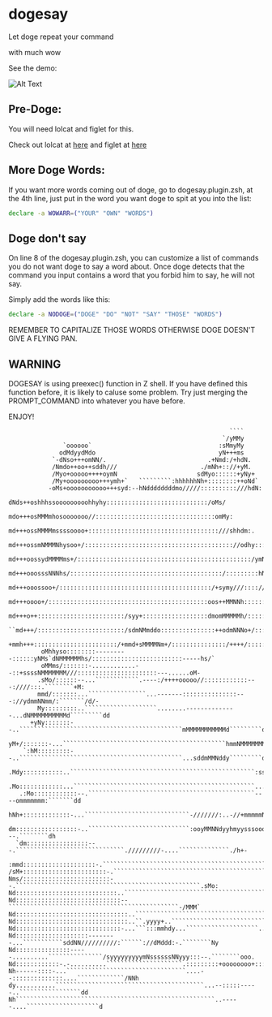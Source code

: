 # dogesay

Let doge repeat your command

with much wow

See the demo:

![Alt Text](https://raw.githubusercontent.com/txstc55/dogesay/master/dogesay.gif)

## Pre-Doge:

You will need lolcat and figlet for this.

Check out lolcat at [here](https://github.com/busyloop/lolcat) and figlet at [here](http://www.figlet.org/)

## More Doge Words:

If you want more words coming out of doge, go to dogesay.plugin.zsh, at the 4th line, just put in the word you want doge to spit at you into the list:

```bash
declare -a WOWARR=("YOUR" "OWN" "WORDS")
```

## Doge don't say
On line 8 of the dogesay.plugin.zsh, you can customize a list of commands you do not want doge to say a word about. Once doge detects that the command you input contains a word that you forbid him to say, he will not say.

Simply add the words like this:

```bash
declare -a NODOGE=("DOGE" "DO" "NOT" "SAY" "THOSE" "WORDS")
```
REMEMBER TO CAPITALIZE THOSE WORDS OTHERWISE DOGE DOESN'T GIVE A FLYING PAN.

## WARNING
DOGESAY is using preexec() function in Z shell. If you have defined this function before, it is likely to caluse some problem. Try just merging the PROMPT_COMMAND into whatever you have before.


ENJOY!

                                                                 ````                         
                                                               `/yMMy                         
                   `oooooo`                                   :sMmyMy                         
                  odMdyydMdo                                  yN+++ms                         
                `-dNso+++omNN/.                            .+Nmd:/+hdN.                       
                /Nmdo++oo++sddh///                       ./mNh+:://+yM.                       
                /Myo+ooooo++++oymN                      sdMyo::::::+yNy+                      
                /My+ooooooooo+++ymh+`   `````````:hhhhhhNh+::::::::++oNd`                     
               -oMs+ooooooooooo+++syd:--hNddddddddmo/////::::::::::///hdN:                    
               dNds++oshhhssooooooooohhyhy::::::::::::::::::::::::::::/oMs/                   
               mdo+++osMMMmhosooooooo//:::::::::::::::::::::::::::::::::omMy:                 
               md+++ossMMMMmssssoooo+::::::::::::::::::::::::::::::::::::///shhdm:.           
               md+++ossmNMMMNhysoo+/::::::::::::::::::::::::::::::::::::::::://odhy:::        
               md+++oossydMMMMms+/::::::::::::::::::::::::::::::::::::::::::::::::/ymN        
               md+++ooosssNNNhs/::::::::::::::::::::::::::::::::::::::::::/:::::::::hN`       
               md+++ooossoo+/::::::::::::::::::::::::::::::::::::::::::/+symy///:::://m+      
               md+++oooo+/::::::::::::::::::::::::::::::::::::::::::::oos++MMNNh::::::do/     
               md+++o++::::::::::::::::::::::::/syy+::::::::::::::::::dmomMMMMMh/::::::yM`    
             ``md+++/::::::::::::::::::::::::/sdmNMmddo:::::::::::::::++odmNNNo+/::::::/+h+   
             +mmh+++:::::::::::::::::::::::/+mmd+sMMMMNm+/:::::::::::::::/++++/::::::::::Ny   
             oMhhyso::::::::---------::::::yNMs`dNMMMMMMhs/:::::::::::::::::::::::::-----hs/` 
             oMMms/:::::::-............--::+ssssNMMMMMMM///::::::::::::::::::::::---......oM- 
            .sMo/::::::--...````````````.----:/++++ooooo//::::::::::::---:////:::.````````+M: 
            mmd/:::::::...````````````````...-------:::::::::::::::---://ydmmNNmm/:```````/d/-
            My:::::::::..````````````````````........--------------...dNMMMMMMMMMMd`````````dd
          +yNy:::::::--..`````````````````````````````````````````````mMMMMMMMMMMMd`````````dd
          yM+/:::::::-...`````````````````````````````````````````````hmmNMMMMMMMMd`````````dd
        `:hM:::::::::--..`````````````````````````````````````````````...sddmMMNddy`````````dd
        .Mdy:::::::::::..```````````````````````````````````````````````````:ss/````````````dd
        .Mo::::::::::::...``````````````````````````````````````````````````........````````dd
       .:Mo::::::::::::--.``````````````````````````````````````````````----ommmmmmm:```````dd
       hNh+:::::::::::::-...`````````````````````````````-///////:..-//+mmmmmNNmdddh:```````dd
       dm:::::::::::::::::-..````````````````````````````:ooyMMNNdyyhmyysssoooo/---.````````dh
      `dm:::::::::::::::::---.``````````````````````````````./////////-....``````````````./h+-
     :mmd::::::::::::::::::::-.``````````````````````````````````````````````````````````dmm- 
    /sM+:::::::::::::::::::::::-.``````````````````````````````````````````````````````:+Ny   
    Nms/::::::::::::::::::::::::--.```````````````````````````````````````````````````.sMo:   
    Nd::::::::::::::::::::::::::::..`````````````````````````````````````````````````.dNM`    
    Nd:::::::::::::::::::::::::::::--```````````````````````````````````````````````-/MMM`    
    Nd:::::::::::::::::::::::::::::::..```````````````````````````````````````````.omMsdMo:   
    Nd:::::::::::::::::::::::::::::::..``.yyyy+..````````````````````````````....shMs/`-/Ny   
    Nd:::::::::::::::::::::::::::::-...```:::mmhdy...````````````````````...oddhhmd:.````Ny   
    Nd::::::::::::::::::::--------...```````````sddNN//////////:``````://dMddd:-.````````Ny   
    Nd:::::::::::::::-----..........```````````````/syyyyyyyyymNssssssNNyyy:::--.````````ooo. 
    Nd::::::::::::-.-..........`````````````````````.:::::::::+oooooooo+:::..-..``````````+M: 
    Nh------::::-...`````````````````````````````````....--::::::::::::::....`````````````/NNh
    dy...........`````````````````````````````````````````...--:::::-----..`````````````````dd
    Nh```````````````````````````````````````````````````````..-----....````````````````````d 
